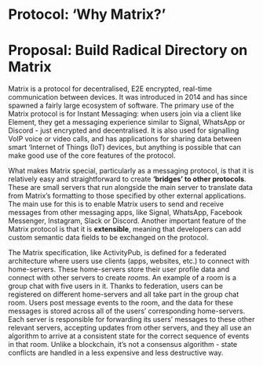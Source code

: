 # Protocol: ‘Why Matrix?’

# Proposal: Build Radical Directory on Matrix

Matrix is a protocol for decentralised, E2E encrypted, real-time communication
between devices. It was introduced in 2014 and has since spawned a fairly large
ecosystem of software. The primary use of the Matrix protocol is for Instant
Messaging: when users join via a client like Element, they get a messaging
experience similar to Signal, WhatsApp or Discord - just encrypted and
decentralised. It is also used for signalling VoIP voice or video calls, and has
applications for sharing data between smart ‘Internet of Things (IoT) devices,
but anything is possible that can make good use of the core features of the
protocol.

What makes Matrix special, particularly as a messaging protocol, is that it is
relatively easy and straightforward to create **‘bridges’ to other protocols**.
These are small servers that run alongside the main server to translate data
from Matrix’s formatting to those specified by other external applications. The
main use for this is to enable Matrix users to send and receive messages from
other messaging apps, like Signal, WhatsApp, Facebook Messenger, Instagram,
Slack or Discord. Another important feature of the Matrix protocol is that it is
**extensible**, meaning that developers can add custom semantic data fields to
be exchanged on the protocol.

The Matrix specification, like ActivityPub, is defined for a federated
architecture where users use clients (apps, websites, etc.) to connect with
home-servers. These home-servers store their user profile data and connect with
other servers to create _rooms_. An example of a room is a group chat with five
users in it. Thanks to federation, users can be registered on different
home-servers and all take part in the group chat room. Users post message events
to the room, and the data for these messages is stored across all of the users’
corresponding home-servers. Each server is responsible for forwarding its users’
messages to these other relevant servers, accepting updates from other servers,
and they all use an algorithm to arrive at a consistent state for the correct
sequence of events in that room. Unlike a blockchain, it’s not a consensus
algorithm - state conflicts are handled in a less expensive and less destructive
way.

